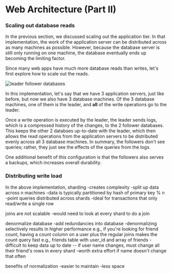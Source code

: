 # Web Architecture (Part II)

### Scaling out database reads
In the previous section, we discussed scaling out the application tier. In that implementation, the work of the application server can be distributed across as many machines as possible. However, because the database server is still only running on one machine, the database eventually ends up becoming the limiting factor.

Since many web apps have much more database reads than writes, let's first explore how to scale out the reads.

![leader follower databases](https://assets.aaonline.io/fullstack/job-search/technical-skills/system-design/images/03-leader-follower-replication.jpg)

In this implementation, let's say that we have 3 application servers, just like before, but now we also have 3 database machines. Of the 3 database machines, one of them is the leader, and **all** of the write operations go to the leader.

Once a write operation is executed by the leader, the leader sends logs, which is a compressed history of the changes, to the 2 follower databases. This keeps the other 2 databses up-to-date with the leader, which then allows the read operations from the application servers to be distributed evenly across all 3 database machines. In summary, the followers don't see queries; rather, they just see the effects of the queries from the logs.

One additional benefit of this configuration is that the followers also serves a backups, which increases overall durability.

### Distributing write load
In the above implementation,
sharding
-creates complexity
-split up data across n machines
-data is typically partitioned by hash of primary key % n
-point queries distributed across shards
-ideal for transactions that only read/write a single row

joins are not scalable
-would need to look at every shard to do a join

denormalize database
-add redundancies into database
-denormalizing selectively results in higher performance
e.g., if you're looking for friend count, having a count column on a user plus the regular joins makes the count query fast
e.g., friends table with user_id and array of friends
-difficult to keep data up to date -- if user name changes, must change all their friend's rows in every shard
-worth extra effort if name doesn't change that often

benefits of normalization
-easier to maintain
-less space
